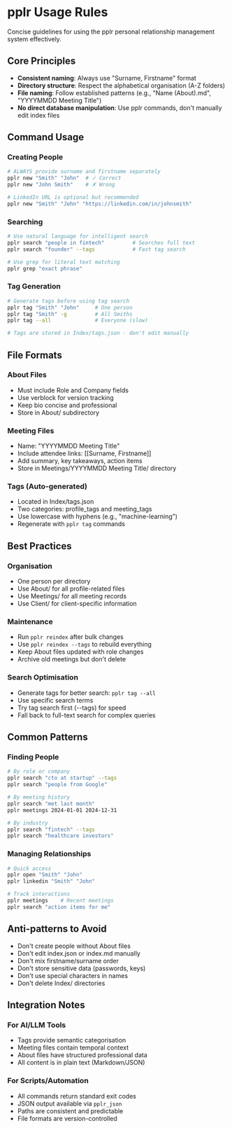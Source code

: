 # pplr Usage Rules

Concise guidelines for using the pplr personal relationship management system effectively.

## Core Principles

- **Consistent naming**: Always use "Surname, Firstname" format
- **Directory structure**: Respect the alphabetical organisation (A-Z folders)
- **File naming**: Follow established patterns (e.g., "Name (About).md", "YYYYMMDD Meeting Title")
- **No direct database manipulation**: Use pplr commands, don't manually edit index files

## Command Usage

### Creating People
```bash
# ALWAYS provide surname and firstname separately
pplr new "Smith" "John"  # ✓ Correct
pplr new "John Smith"    # ✗ Wrong

# LinkedIn URL is optional but recommended
pplr new "Smith" "John" "https://linkedin.com/in/johnsmith"
```

### Searching
```bash
# Use natural language for intelligent search
pplr search "people in fintech"         # Searches full text
pplr search "founder" --tags            # Fast tag search

# Use grep for literal text matching
pplr grep "exact phrase"
```

### Tag Generation
```bash
# Generate tags before using tag search
pplr tag "Smith" "John"     # One person
pplr tag "Smith" -g         # All Smiths
pplr tag --all              # Everyone (slow)

# Tags are stored in Index/tags.json - don't edit manually
```

## File Formats

### About Files
- Must include Role and Company fields
- Use verblock for version tracking
- Keep bio concise and professional
- Store in About/ subdirectory

### Meeting Files
- Name: "YYYYMMDD Meeting Title"
- Include attendee links: [[Surname, Firstname]]
- Add summary, key takeaways, action items
- Store in Meetings/YYYYMMDD Meeting Title/ directory

### Tags (Auto-generated)
- Located in Index/tags.json
- Two categories: profile_tags and meeting_tags
- Use lowercase with hyphens (e.g., "machine-learning")
- Regenerate with `pplr tag` commands

## Best Practices

### Organisation
- One person per directory
- Use About/ for all profile-related files
- Use Meetings/ for all meeting records
- Use Client/ for client-specific information

### Maintenance
- Run `pplr reindex` after bulk changes
- Use `pplr reindex --tags` to rebuild everything
- Keep About files updated with role changes
- Archive old meetings but don't delete

### Search Optimisation
- Generate tags for better search: `pplr tag --all`
- Use specific search terms
- Try tag search first (--tags) for speed
- Fall back to full-text search for complex queries

## Common Patterns

### Finding People
```bash
# By role or company
pplr search "cto at startup" --tags
pplr search "people from Google"

# By meeting history
pplr search "met last month"
pplr meetings 2024-01-01 2024-12-31

# By industry
pplr search "fintech" --tags
pplr search "healthcare investors"
```

### Managing Relationships
```bash
# Quick access
pplr open "Smith" "John"
pplr linkedin "Smith" "John"

# Track interactions
pplr meetings    # Recent meetings
pplr search "action items for me"
```

## Anti-patterns to Avoid

- Don't create people without About files
- Don't edit index.json or index.md manually
- Don't mix firstname/surname order
- Don't store sensitive data (passwords, keys)
- Don't use special characters in names
- Don't delete Index/ directories

## Integration Notes

### For AI/LLM Tools
- Tags provide semantic categorisation
- Meeting files contain temporal context
- About files have structured professional data
- All content is in plain text (Markdown/JSON)

### For Scripts/Automation
- All commands return standard exit codes
- JSON output available via `pplr_json`
- Paths are consistent and predictable
- File formats are version-controlled